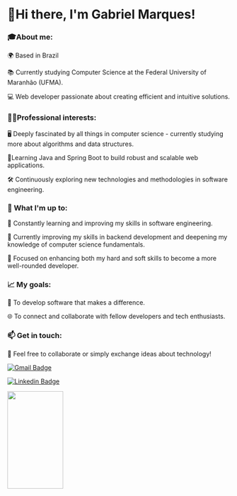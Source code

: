 # 👋Hi there, I'm Gabriel Marques!

### <strong>🎓About me:</strong>


🌍 Based in Brazil

📚 Currently studying Computer Science at the Federal University of Maranhão (UFMA).

💻 Web developer passionate about creating efficient and intuitive solutions.

### <strong>🧑‍💻Professional interests:</strong>

🖥️ Deeply fascinated by all things in computer science - currently studying more about algorithms and data structures.

📱Learning Java and Spring Boot to build robust and scalable web applications.


🛠️ Continuously exploring new technologies and methodologies in software engineering.


### <strong>🌱 What I'm up to:</strong>
📖 Constantly learning and improving my skills in software engineering.

📌 Currently improving my skills in backend development and deepening my knowledge of computer science fundamentals. 

🚀 Focused on enhancing both my hard and soft skills to become a more well-rounded developer.

### <strong>📈 My goals:</strong>

🌟 To develop software that makes a difference.

🌐 To connect and collaborate with fellow developers and tech enthusiasts.

### <strong>📫 Get in touch:</strong>  
💬 Feel free to collaborate or simply exchange ideas about technology!  

[![Gmail Badge](https://img.shields.io/badge/-marques.dev.marques@gmail.com-87CEEB?style=flat-square&logo=Gmail&logoColor=white&link=mailto:marques.dev.marques@gmail.com)](mailto:marques.dev.marques@gmail.com)

[![Linkedin Badge](https://img.shields.io/badge/-LinkedIn-87CEEB?style=flat-square&logo=Linkedin&logoColor=white&link=http://linkedin.com/in/gabriel-costa-marques)](http://linkedin.com/in/gabriel-costa-marques)



<img width="50%" height="220px" src="https://github-readme-stats.vercel.app/api/top-langs/?username=gabriel-marquess&layout=compact&hide_border=true&title_color=FF6347&text_color=ffffff&bg_color=87CEEB" /><br>
